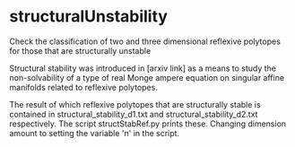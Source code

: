 # structuralUnstability
Check the classification of two and three dimensional reflexive polytopes for those that are structurally unstable

Structural stability was introduced in [arxiv link] as a means to study the non-solvability of a type of real Monge ampere equation
on singular affine manifolds related to reflexive polytopes. 

The result of which reflexive polytopes that are structurally stable is contained in structural_stability_d1.txt and structural_stability_d2.txt respectively. The script structStabRef.py prints these. Changing dimension amount to setting the variable 'n' in the script. 
